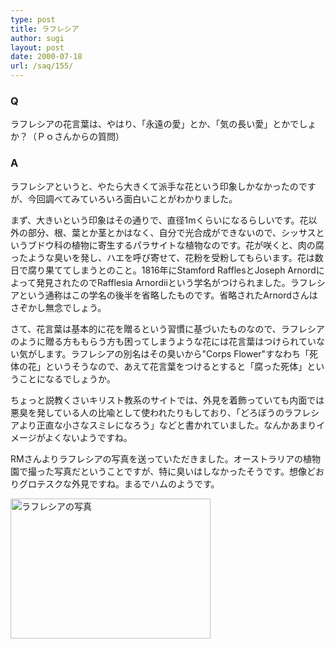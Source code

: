 ```yaml
---
type: post
title: ラフレシア
author: sugi
layout: post
date: 2000-07-18
url: /saq/155/
---
```

### Q 

ラフレシアの花言葉は、やはり、「永遠の愛」とか、「気の長い愛」とかでしょか？（Ｐｏさんからの質問）

### A 

ラフレシアというと、やたら大きくて派手な花という印象しかなかったのですが、今回調べてみていろいろ面白いことがわかりました。

まず、大きいという印象はその通りで、直径1mくらいになるらしいです。花以外の部分、根、葉とか茎とかはなく、自分で光合成ができないので、シッサスというブドウ科の植物に寄生するパラサイトな植物なのです。花が咲くと、肉の腐ったような臭いを発し、ハエを呼び寄せて、花粉を受粉してもらいます。花は数日で腐り果ててしまうとのこと。1816年にStamford RafflesとJoseph Arnordによって発見されたのでRafflesia Arnordiiという学名がつけられました。ラフレシアという通称はこの学名の後半を省略したものです。省略されたArnordさんはさぞかし無念でしょう。

さて、花言葉は基本的に花を贈るという習慣に基づいたものなので、ラフレシアのように贈る方ももらう方も困ってしまうような花には花言葉はつけられていない気がします。ラフレシアの別名はその臭いから"Corps Flower"すなわち「死体の花」というそうなので、あえて花言葉をつけるとすると「腐った死体」ということになるでしょうか。

ちょっと説教くさいキリスト教系のサイトでは、外見を着飾っていても内面では悪臭を発している人の比喩として使われたりもしており、「どろぼうのラフレシアより正直な小さなスミレになろう」などと書かれていました。なんかあまりイメージがよくないようですね。

RMさんよりラフレシアの写真を送っていただきました。オーストラリアの植物園で撮った写真だということですが、特に臭いはしなかったそうです。想像どおりグロテスクな外見ですね。まるでハムのようです。

<div>
  <img src="/images/saq/raf.jpg" width="320" height="224" border="0" alt="ラフレシアの写真" />
</div>
